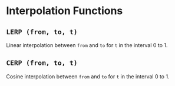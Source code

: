 # Interpolation Functions

## `LERP (from, to, t)`
Linear interpolation between `from` and `to` for `t` in the interval 0 to 1.

## `CERP (from, to, t)`
Cosine interpolation between `from` and `to` for `t` in the interval 0 to 1.
